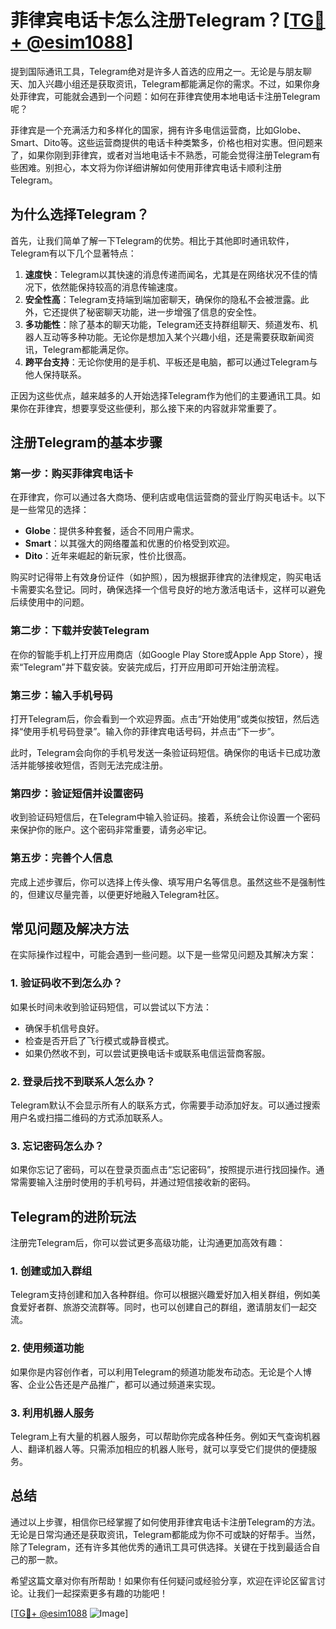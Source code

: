# 菲律宾电话卡怎么注册Telegram？[[TG💪+ @esim1088](https://t.me/s/esim1088)]

提到国际通讯工具，Telegram绝对是许多人首选的应用之一。无论是与朋友聊天、加入兴趣小组还是获取资讯，Telegram都能满足你的需求。不过，如果你身处菲律宾，可能就会遇到一个问题：如何在菲律宾使用本地电话卡注册Telegram呢？

菲律宾是一个充满活力和多样化的国家，拥有许多电信运营商，比如Globe、Smart、Dito等。这些运营商提供的电话卡种类繁多，价格也相对实惠。但问题来了，如果你刚到菲律宾，或者对当地电话卡不熟悉，可能会觉得注册Telegram有些困难。别担心，本文将为你详细讲解如何使用菲律宾电话卡顺利注册Telegram。

## 为什么选择Telegram？

首先，让我们简单了解一下Telegram的优势。相比于其他即时通讯软件，Telegram有以下几个显著特点：

1. **速度快**：Telegram以其快速的消息传递而闻名，尤其是在网络状况不佳的情况下，依然能保持较高的消息传输速度。
2. **安全性高**：Telegram支持端到端加密聊天，确保你的隐私不会被泄露。此外，它还提供了秘密聊天功能，进一步增强了信息的安全性。
3. **多功能性**：除了基本的聊天功能，Telegram还支持群组聊天、频道发布、机器人互动等多种功能。无论你是想加入某个兴趣小组，还是需要获取新闻资讯，Telegram都能满足你。
4. **跨平台支持**：无论你使用的是手机、平板还是电脑，都可以通过Telegram与他人保持联系。

正因为这些优点，越来越多的人开始选择Telegram作为他们的主要通讯工具。如果你在菲律宾，想要享受这些便利，那么接下来的内容就非常重要了。

## 注册Telegram的基本步骤

### 第一步：购买菲律宾电话卡

在菲律宾，你可以通过各大商场、便利店或电信运营商的营业厅购买电话卡。以下是一些常见的选择：

- **Globe**：提供多种套餐，适合不同用户需求。
- **Smart**：以其强大的网络覆盖和优惠的价格受到欢迎。
- **Dito**：近年来崛起的新玩家，性价比很高。

购买时记得带上有效身份证件（如护照），因为根据菲律宾的法律规定，购买电话卡需要实名登记。同时，确保选择一个信号良好的地方激活电话卡，这样可以避免后续使用中的问题。

### 第二步：下载并安装Telegram

在你的智能手机上打开应用商店（如Google Play Store或Apple App Store），搜索“Telegram”并下载安装。安装完成后，打开应用即可开始注册流程。

### 第三步：输入手机号码

打开Telegram后，你会看到一个欢迎界面。点击“开始使用”或类似按钮，然后选择“使用手机号码登录”。输入你的菲律宾电话号码，并点击“下一步”。

此时，Telegram会向你的手机号发送一条验证码短信。确保你的电话卡已成功激活并能够接收短信，否则无法完成注册。

### 第四步：验证短信并设置密码

收到验证码短信后，在Telegram中输入验证码。接着，系统会让你设置一个密码来保护你的账户。这个密码非常重要，请务必牢记。

### 第五步：完善个人信息

完成上述步骤后，你可以选择上传头像、填写用户名等信息。虽然这些不是强制性的，但建议尽量完善，以便更好地融入Telegram社区。

## 常见问题及解决方法

在实际操作过程中，可能会遇到一些问题。以下是一些常见问题及其解决方案：

### 1. 验证码收不到怎么办？

如果长时间未收到验证码短信，可以尝试以下方法：
- 确保手机信号良好。
- 检查是否开启了飞行模式或静音模式。
- 如果仍然收不到，可以尝试更换电话卡或联系电信运营商客服。

### 2. 登录后找不到联系人怎么办？

Telegram默认不会显示所有人的联系方式，你需要手动添加好友。可以通过搜索用户名或扫描二维码的方式添加联系人。

### 3. 忘记密码怎么办？

如果你忘记了密码，可以在登录页面点击“忘记密码”，按照提示进行找回操作。通常需要输入注册时使用的手机号码，并通过短信接收新的密码。

## Telegram的进阶玩法

注册完Telegram后，你可以尝试更多高级功能，让沟通更加高效有趣：

### 1. 创建或加入群组

Telegram支持创建和加入各种群组。你可以根据兴趣爱好加入相关群组，例如美食爱好者群、旅游交流群等。同时，也可以创建自己的群组，邀请朋友们一起交流。

### 2. 使用频道功能

如果你是内容创作者，可以利用Telegram的频道功能发布动态。无论是个人博客、企业公告还是产品推广，都可以通过频道来实现。

### 3. 利用机器人服务

Telegram上有大量的机器人服务，可以帮助你完成各种任务。例如天气查询机器人、翻译机器人等。只需添加相应的机器人账号，就可以享受它们提供的便捷服务。

## 总结

通过以上步骤，相信你已经掌握了如何使用菲律宾电话卡注册Telegram的方法。无论是日常沟通还是获取资讯，Telegram都能成为你不可或缺的好帮手。当然，除了Telegram，还有许多其他优秀的通讯工具可供选择。关键在于找到最适合自己的那一款。

希望这篇文章对你有所帮助！如果你有任何疑问或经验分享，欢迎在评论区留言讨论。让我们一起探索更多有趣的功能吧！

[[TG💪+ @esim1088](https://t.me/s/esim1088) ![Image](https://i.postimg.cc/4NQfJmqS/Snipaste-2025-05-13-00-14-12.png)]